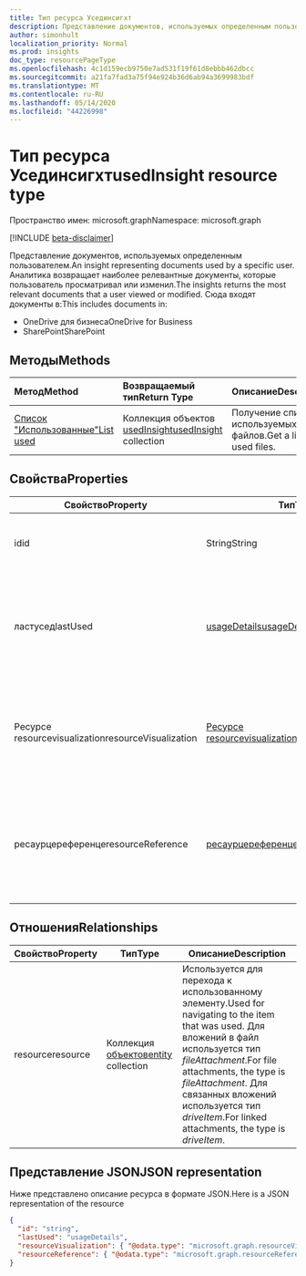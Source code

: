 ```yaml
---
title: Тип ресурса Усединсигхт
description: Представление документов, используемых определенным пользователем. Аналитика возвращает наиболее релевантные документы, которые пользователь просматривал или изменил.
author: simonhult
localization_priority: Normal
ms.prod: insights
doc_type: resourcePageType
ms.openlocfilehash: 4c1d159ecb9750e7ad531f19f61d8ebbb462dbcc
ms.sourcegitcommit: a21fa7fad3a75f94e924b36d6ab94a3699983bdf
ms.translationtype: MT
ms.contentlocale: ru-RU
ms.lasthandoff: 05/14/2020
ms.locfileid: "44226998"
---
```

# <a name="usedinsight-resource-type"></a><span data-ttu-id="09e40-104">Тип ресурса Усединсигхт</span><span class="sxs-lookup"><span data-stu-id="09e40-104">usedInsight resource type</span></span>

<span data-ttu-id="09e40-105">Пространство имен: microsoft.graph</span><span class="sxs-lookup"><span data-stu-id="09e40-105">Namespace: microsoft.graph</span></span>

[!INCLUDE [beta-disclaimer](../../includes/beta-disclaimer.md)]

<span data-ttu-id="09e40-106">Представление документов, используемых определенным пользователем.</span><span class="sxs-lookup"><span data-stu-id="09e40-106">An insight representing documents used by a specific user.</span></span> <span data-ttu-id="09e40-107">Аналитика возвращает наиболее релевантные документы, которые пользователь просматривал или изменил.</span><span class="sxs-lookup"><span data-stu-id="09e40-107">The insights returns the most relevant documents that a user viewed or modified.</span></span> <span data-ttu-id="09e40-108">Сюда входят документы в:</span><span class="sxs-lookup"><span data-stu-id="09e40-108">This includes documents in:</span></span>

- <span data-ttu-id="09e40-109">OneDrive для бизнеса</span><span class="sxs-lookup"><span data-stu-id="09e40-109">OneDrive for Business</span></span>
- <span data-ttu-id="09e40-110">SharePoint</span><span class="sxs-lookup"><span data-stu-id="09e40-110">SharePoint</span></span>

## <a name="methods"></a><span data-ttu-id="09e40-111">Методы</span><span class="sxs-lookup"><span data-stu-id="09e40-111">Methods</span></span>

| <span data-ttu-id="09e40-112">Метод</span><span class="sxs-lookup"><span data-stu-id="09e40-112">Method</span></span>       | <span data-ttu-id="09e40-113">Возвращаемый тип</span><span class="sxs-lookup"><span data-stu-id="09e40-113">Return Type</span></span>  |<span data-ttu-id="09e40-114">Описание</span><span class="sxs-lookup"><span data-stu-id="09e40-114">Description</span></span>|
|:---------------|:--------|:----------|
|[<span data-ttu-id="09e40-115">Список "Использованные"</span><span class="sxs-lookup"><span data-stu-id="09e40-115">List used</span></span>](../api/insights-list-used.md) |<span data-ttu-id="09e40-116">Коллекция объектов [usedInsight](insights-used.md)</span><span class="sxs-lookup"><span data-stu-id="09e40-116">[usedInsight](insights-used.md) collection</span></span>| <span data-ttu-id="09e40-117">Получение списка используемых файлов.</span><span class="sxs-lookup"><span data-stu-id="09e40-117">Get a list of used files.</span></span>|

## <a name="properties"></a><span data-ttu-id="09e40-118">Свойства</span><span class="sxs-lookup"><span data-stu-id="09e40-118">Properties</span></span>

| <span data-ttu-id="09e40-119">Свойство</span><span class="sxs-lookup"><span data-stu-id="09e40-119">Property</span></span>              | <span data-ttu-id="09e40-120">Тип</span><span class="sxs-lookup"><span data-stu-id="09e40-120">Type</span></span>                      | <span data-ttu-id="09e40-121">Описание</span><span class="sxs-lookup"><span data-stu-id="09e40-121">Description</span></span>  |
| -------------         |---------------            | -------------|
| <span data-ttu-id="09e40-122">id</span><span class="sxs-lookup"><span data-stu-id="09e40-122">id</span></span>                    | <span data-ttu-id="09e40-123">String</span><span class="sxs-lookup"><span data-stu-id="09e40-123">String</span></span>                    | <span data-ttu-id="09e40-124">Уникальный идентификатор связи.</span><span class="sxs-lookup"><span data-stu-id="09e40-124">Unique identifier of the relationship.</span></span> <span data-ttu-id="09e40-125">Только для чтения.</span><span class="sxs-lookup"><span data-stu-id="09e40-125">Read only.</span></span>        |
| <span data-ttu-id="09e40-126">ластусед</span><span class="sxs-lookup"><span data-stu-id="09e40-126">lastUsed</span></span>              | [<span data-ttu-id="09e40-127">usageDetails</span><span class="sxs-lookup"><span data-stu-id="09e40-127">usageDetails</span></span>](insights-usagedetails.md)              | <span data-ttu-id="09e40-128">Сведения о том, когда элемент был последний раз просмотрен или изменен пользователем.</span><span class="sxs-lookup"><span data-stu-id="09e40-128">Information about when the item was last viewed or modified by the user.</span></span> <span data-ttu-id="09e40-129">Только для чтения.</span><span class="sxs-lookup"><span data-stu-id="09e40-129">Read only.</span></span>      |
| <span data-ttu-id="09e40-130">Ресурсе resourcevisualization</span><span class="sxs-lookup"><span data-stu-id="09e40-130">resourceVisualization</span></span> | [<span data-ttu-id="09e40-131">Ресурсе resourcevisualization</span><span class="sxs-lookup"><span data-stu-id="09e40-131">resourceVisualization</span></span>](insights-resourcevisualization.md)                | <span data-ttu-id="09e40-132">Свойства, которые можно использовать для отображения документа в вашем интерфейсе.</span><span class="sxs-lookup"><span data-stu-id="09e40-132">Properties that you can use to visualize the document in your experience.</span></span> <span data-ttu-id="09e40-133">Только для чтения</span><span class="sxs-lookup"><span data-stu-id="09e40-133">Read-only</span></span>      |
| <span data-ttu-id="09e40-134">ресаурцереференце</span><span class="sxs-lookup"><span data-stu-id="09e40-134">resourceReference</span></span>     | [<span data-ttu-id="09e40-135">ресаурцереференце</span><span class="sxs-lookup"><span data-stu-id="09e40-135">resourceReference</span></span>](insights-resourcereference.md)                      | <span data-ttu-id="09e40-136">Справочные свойства используемого документа, например URL-адрес и тип документа.</span><span class="sxs-lookup"><span data-stu-id="09e40-136">Reference properties of the used document, such as the url and type of the document.</span></span> <span data-ttu-id="09e40-137">Только для чтения</span><span class="sxs-lookup"><span data-stu-id="09e40-137">Read-only</span></span>     |

## <a name="relationships"></a><span data-ttu-id="09e40-138">Отношения</span><span class="sxs-lookup"><span data-stu-id="09e40-138">Relationships</span></span>

| <span data-ttu-id="09e40-139">Свойство</span><span class="sxs-lookup"><span data-stu-id="09e40-139">Property</span></span>      | <span data-ttu-id="09e40-140">Тип</span><span class="sxs-lookup"><span data-stu-id="09e40-140">Type</span></span>          | <span data-ttu-id="09e40-141">Описание</span><span class="sxs-lookup"><span data-stu-id="09e40-141">Description</span></span>  |
| ------------- |---------------| -------------|
| <span data-ttu-id="09e40-142">resource</span><span class="sxs-lookup"><span data-stu-id="09e40-142">resource</span></span>      | <span data-ttu-id="09e40-143">Коллекция [объектов](entity.md)</span><span class="sxs-lookup"><span data-stu-id="09e40-143">[entity](entity.md) collection</span></span>    | <span data-ttu-id="09e40-144">Используется для перехода к использованному элементу.</span><span class="sxs-lookup"><span data-stu-id="09e40-144">Used for navigating to the item that was used.</span></span> <span data-ttu-id="09e40-145">Для вложений в файл используется тип *fileAttachment*.</span><span class="sxs-lookup"><span data-stu-id="09e40-145">For file attachments, the type is *fileAttachment*.</span></span> <span data-ttu-id="09e40-146">Для связанных вложений используется тип *driveItem*.</span><span class="sxs-lookup"><span data-stu-id="09e40-146">For linked attachments, the type is *driveItem*.</span></span> |

## <a name="json-representation"></a><span data-ttu-id="09e40-147">Представление JSON</span><span class="sxs-lookup"><span data-stu-id="09e40-147">JSON representation</span></span>
<span data-ttu-id="09e40-148">Ниже представлено описание ресурса в формате JSON.</span><span class="sxs-lookup"><span data-stu-id="09e40-148">Here is a JSON representation of the resource</span></span>

<!-- {
  "blockType": "resource",
  "keyProperty":"id",
  "optionalProperties": [
    "resource"
  ],
  "@odata.type": "microsoft.graph.usedInsight"
}-->

```json
{
  "id": "string",
  "lastUsed": "usageDetails",
  "resourceVisualization": { "@odata.type": "microsoft.graph.resourceVisualization" },
  "resourceReference": { "@odata.type": "microsoft.graph.resourceReference" }
}
```
